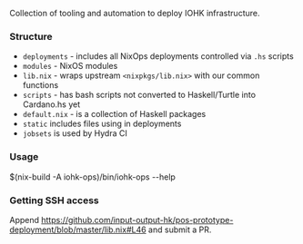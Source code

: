 Collection of tooling and automation to deploy IOHK infrastructure.

### Structure

- `deployments` - includes all NixOps deployments controlled via `.hs` scripts
- `modules` - NixOS modules
- `lib.nix` - wraps upstream `<nixpkgs/lib.nix>` with our common functions
- `scripts` - has bash scripts not converted to Haskell/Turtle into Cardano.hs yet
- `default.nix` - is a collection of Haskell packages
- `static` includes files using in deployments
- `jobsets` is used by Hydra CI


### Usage

   $(nix-build -A iohk-ops)/bin/iohk-ops --help


### Getting SSH access

Append https://github.com/input-output-hk/pos-prototype-deployment/blob/master/lib.nix#L46 and submit a PR.
